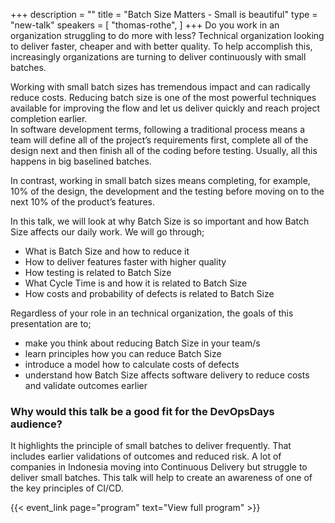 +++
description = ""
title = "Batch Size Matters - Small is beautiful"
type = "new-talk"
speakers = [
        "thomas-rothe",
]
+++
Do you work in an organization struggling to do more with less? Technical organization looking to deliver faster, cheaper and with better quality. To help accomplish this, increasingly organizations are turning to deliver continuously with small batches.  

Working with small batch sizes has tremendous impact and can radically reduce costs. Reducing batch size is one of the most powerful techniques available for improving the flow and let us deliver quickly and reach project completion earlier.  
In software development terms, following a traditional process means a team will define all of the project’s requirements first, complete all of the design next and then finish all of the coding before testing. Usually, all this happens in big baselined batches.

In contrast, working in small batch sizes means completing, for example, 10% of the design, the development and the testing before moving on to the next 10% of the product’s features.

In this talk, we will look at why Batch Size is so important and how Batch Size affects our daily work. We will go through;
<ul>
	<li>What is Batch Size and how to reduce it</li>
	<li>How to deliver features faster with higher quality</li>
	<li>How testing is related to Batch Size</li>
	<li>What Cycle Time is and how it is related to Batch Size</li>
	<li>How costs and probability of defects is related to Batch Size</li>
</ul>

Regardless of your role in an technical organization, the goals of this presentation are to;
<ul>
	<li>make you think about reducing Batch Size in your team/s</li>
	<li>learn principles how you can reduce Batch Size</li>
	<li>introduce a model how to calculate costs of defects</li>
	<li>understand how Batch Size affects software delivery to reduce costs and validate outcomes earlier</li>
</ul>

### Why would this talk be a good fit for the DevOpsDays audience?

It highlights the principle of small batches to deliver frequently. That includes earlier validations of outcomes and reduced risk. A lot of companies in Indonesia moving into Continuous Delivery but struggle to deliver small batches.
This talk will help to create an awareness of one of the key principles of CI/CD.

{{< event_link page="program" text="View full program" >}}